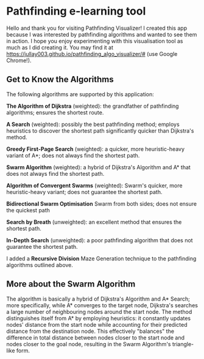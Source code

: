 # Pathfinding e-learning tool

Hello and thank you for visiting Pathfinding Visualizer! I created this app because I was interested by pathfinding algorithms and wanted to see them in action. I hope you enjoy experimenting with this visualisation tool as much as I did creating it. You may find it at https://jullay003.github.io/pathfinding_algo_visualizer/# (use Google Chrome!).

## Get to Know the Algorithms

The following algorithms are supported by this application: 

**The Algorithm of Dijkstra** (weighted): the grandfather of pathfinding algorithms; ensures the shortest route.

**A Search** (weighted): possibly the best pathfinding method; employs heuristics to discover the shortest path significantly quicker than Dijkstra's method.

**Greedy First-Page Search** (weighted): a quicker, more heuristic-heavy variant of A*; does not always find the shortest path.

**Swarm Algorithm** (weighted): a hybrid of Dijkstra's Algorithm and A* that does not always find the shortest path.

**Algorithm of Convergent Swarms** (weighted): Swarm's quicker, more heuristic-heavy variant; does not guarantee the shortest path.

**Bidirectional Swarm Optimisation** Swarm from both sides; does not ensure the quickest path

**Search by Breath** (unweighted): an excellent method that ensures the shortest path.

**In-Depth Search** (unweighted): a poor pathfinding algorithm that does not guarantee the shortest path.

I added a **Recursive Division** Maze Generation technique to the pathfinding algorithms outlined above.





## More about the Swarm Algorithm

The algorithm is basically a hybrid of Dijkstra's Algorithm and A* Search; more specifically, while A* converges to the target node, Dijkstra's searches a large number of neighbouring nodes around the start node. The method distinguishes itself from A* by employing heuristics: it constantly updates nodes' distance from the start node while accounting for their predicted distance from the destination node. This effectively "balances" the difference in total distance between nodes closer to the start node and nodes closer to the goal node, resulting in the Swarm Algorithm's triangle-like form.






